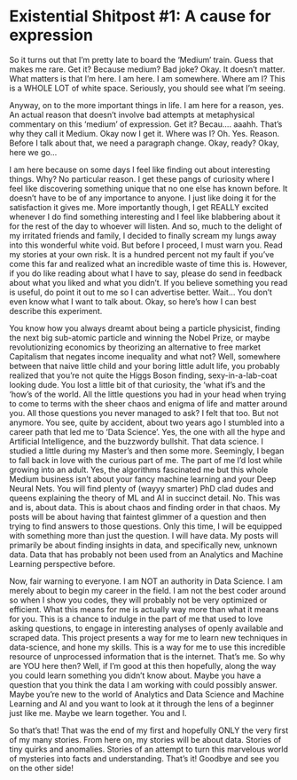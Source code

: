 # Existential Shitpost #1: A cause for expression

So it turns out that I’m pretty late to board the ‘Medium’ train. Guess that makes me rare. Get it? Because medium? Bad joke? Okay. It doesn’t matter. What matters is that I’m here. I am here. I am somewhere. Where am I? This is a WHOLE LOT of white space. Seriously, you should see what I’m seeing.

Anyway, on to the more important things in life. I am here for a reason, yes. An actual reason that doesn’t involve bad attempts at metaphysical commentary on this ‘medium’ of expression. Get it? Becau…. aaahh. That’s why they call it Medium. Okay now I get it. Where was I? Oh. Yes. Reason. Before I talk about that, we need a paragraph change. Okay, ready? Okay, here we go…

I am here because on some days I feel like finding out about interesting things. Why? No particular reason. I get these pangs of curiosity where I feel like discovering something unique that no one else has known before. It doesn’t have to be of any importance to anyone. I just like doing it for the satisfaction it gives me. More importantly though, I get REALLY excited whenever I do find something interesting and I feel like blabbering about it for the rest of the day to whoever will listen. And so, much to the delight of my irritated friends and family, I decided to finally scream my lungs away into this wonderful white void. But before I proceed, I must warn you. Read my stories at your own risk. It is a hundred percent not my fault if you’ve come this far and realized what an incredible waste of time this is. However, if you do like reading about what I have to say, please do send in feedback about what you liked and what you didn’t. If you believe something you read is useful, do point it out to me so I can advertise better. Wait… You don’t even know what I want to talk about. Okay, so here’s how I can best describe this experiment.

You know how you always dreamt about being a particle physicist, finding the next big sub-atomic particle and winning the Nobel Prize, or maybe revolutionizing economics by theorizing an alternative to free market Capitalism that negates income inequality and what not? Well, somewhere between that naive little child and your boring little adult life, you probably realized that you’re not quite the Higgs Boson finding, sexy-in-a-lab-coat looking dude. You lost a little bit of that curiosity, the ‘what if’s and the ‘how’s of the world. All the little questions you had in your head when trying to come to terms with the sheer chaos and enigma of life and matter around you. All those questions you never managed to ask? I felt that too. But not anymore. You see, quite by accident, about two years ago I stumbled into a career path that led me to ‘Data Science’. Yes, the one with all the hype and Artificial Intelligence, and the buzzwordy bullshit. That data science. I studied a little during my Master’s and then some more. Seemingly, I began to fall back in love with the curious part of me. The part of me I’d lost while growing into an adult. Yes, the algorithms fascinated me but this whole Medium business isn’t about your fancy machine learning and your Deep Neural Nets. You will find plenty of (wayyy smarter) PhD clad dudes and queens explaining the theory of ML and AI in succinct detail. No. This was and is, about data. This is about chaos and finding order in that chaos. My posts will be about having that faintest glimmer of a question and then trying to find answers to those questions. Only this time, I will be equipped with something more than just the question. I will have data. My posts will primarily be about finding insights in data, and specifically new, unknown data. Data that has probably not been used from an Analytics and Machine Learning perspective before.

Now, fair warning to everyone. I am NOT an authority in Data Science. I am merely about to begin my career in the field. I am not the best coder around so when I show you codes, they will probably not be very optimized or efficient. What this means for me is actually way more than what it means for you. This is a chance to indulge in the part of me that used to love asking questions, to engage in interesting analyses of openly available and scraped data. This project presents a way for me to learn new techniques in data-science, and hone my skills. This is a way for me to use this incredible resource of unprocessed information that is the internet. That’s me. So why are YOU here then? Well, if I’m good at this then hopefully, along the way you could learn something you didn’t know about. Maybe you have a question that you think the data I am working with could possibly answer. Maybe you’re new to the world of Analytics and Data Science and Machine Learning and AI and you want to look at it through the lens of a beginner just like me. Maybe we learn together. You and I.

So that’s that! That was the end of my first and hopefully ONLY the very first of my many stories. From here on, my stories will be about data. Stories of tiny quirks and anomalies. Stories of an attempt to turn this marvelous world of mysteries into facts and understanding. That’s it! Goodbye and see you on the other side!
